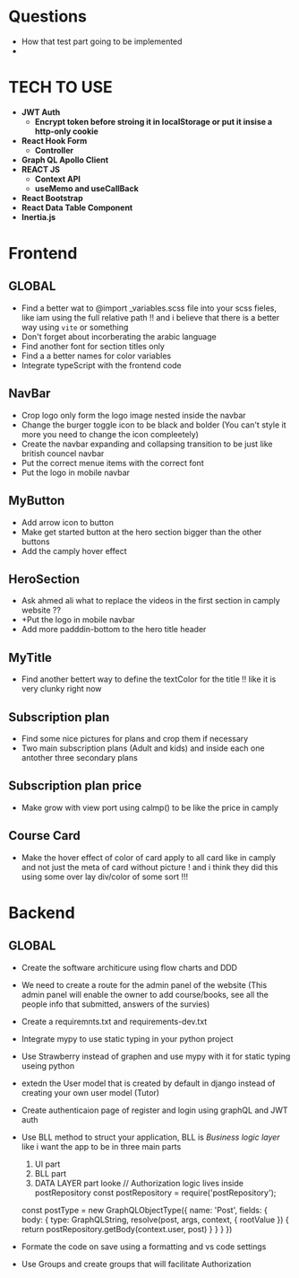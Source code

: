 # Questions

- How that test part going to be implemented
-

# TECH TO USE

- **JWT Auth**
  - **Encrypt token before stroing it in localStorage or put it insise a http-only cookie**
- **React Hook Form**
  - **Controller**
- **Graph QL Apollo Client**
- **REACT JS**
  - **Context API**
  - **useMemo and useCallBack**
- **React Bootstrap**
- **React Data Table Component**
- **Inertia.js**

# Frontend

## GLOBAL

- Find a better wat to @import \_variables.scss file into your scss fieles, like iam using the full relative path !! and i believe that there is a better way using `vite` or something
- Don't forget about incorberating the arabic language
- Find another font for section titles only
- Find a a better names for color variables
- Integrate typeScript with the frontend code

## NavBar

- Crop logo only form the logo image nested inside the navbar
- Change the burger toggle icon to be black and bolder (You can't style it more you need to change the icon compleetely)
- Create the navbar expanding and collapsing transition to be just like british councel navbar
- Put the correct menue items with the correct font
- Put the logo in mobile navbar

## MyButton

- Add arrow icon to button
- Make get started button at the hero section bigger than the other buttons
- Add the camply hover effect

## HeroSection

- Ask ahmed ali what to replace the videos in the first section in camply website ??
- +Put the logo in mobile navbar
- Add more padddin-bottom to the hero title header

## MyTitle

- Find another bettert way to define the textColor for the title !! like it is very clunky right now

## Subscription plan

- Find some nice pictures for plans and crop them if necessary
- Two main subscription plans (Adult and kids) and inside each one antother three secondary plans

## Subscription plan price

- Make grow with view port using calmp() to be like the price in camply

## Course Card

- Make the hover effect of color of card apply to all card like in camply and not just the meta of card without picture ! and i think they did this using some over lay div/color of some sort !!!

# Backend

## GLOBAL

- Create the software architicure using flow charts and DDD
- We need to create a route for the admin panel of the website (This admin panel will enable the owner to add course/books, see all the people info that submitted, answers of the survies)
- Create a requiremnts.txt and requirements-dev.txt
- Integrate mypy to use static typing in your python project
- Use Strawberry instead of graphen and use mypy with it for static typing useing python
- extedn the User model that is created by default in django instead of creating your own user model (Tutor)
- Create authenticaion page of register and login using graphQL and JWT auth
- Use BLL method to struct your application, BLL is *Business logic layer* like i want the app to be in three main parts

    1. UI part
    3. BLL part 
    4. DATA LAYER part
    looke
    // Authorization logic lives inside postRepository
    const postRepository = require('postRepository');
    
    const postType = new GraphQLObjectType({
      name: 'Post',
      fields: {
        body: {
          type: GraphQLString,
          resolve(post, args, context, { rootValue }) {
            return postRepository.getBody(context.user, post)
          }
        }
      }
    })

- Formate the code on save using a formatting and vs code settings  
- Use Groups and create groups that will facilitate Authorization